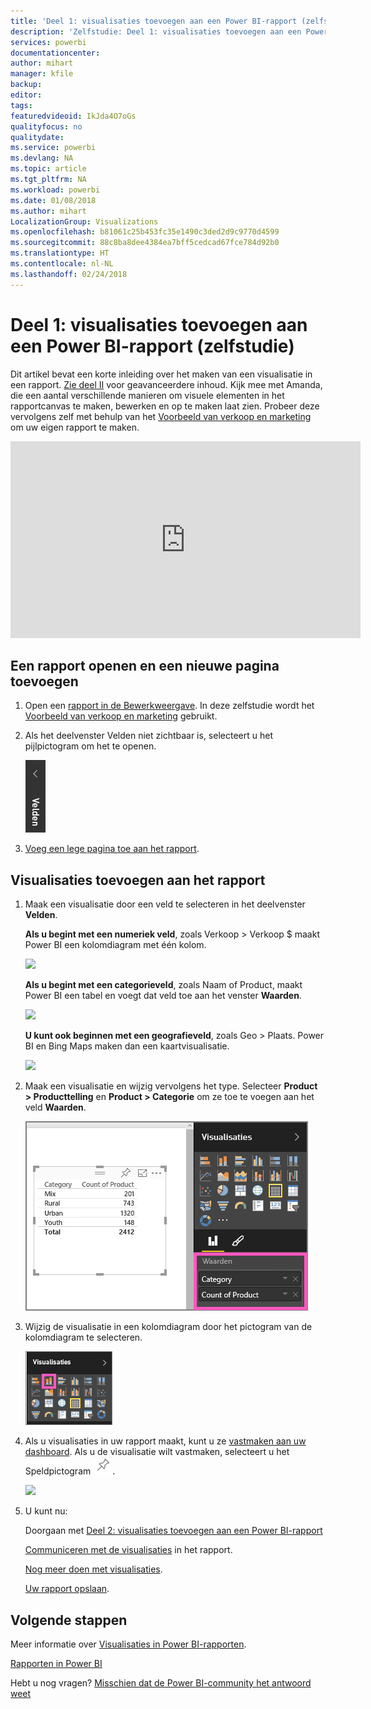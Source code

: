 ```yaml
---
title: 'Deel 1: visualisaties toevoegen aan een Power BI-rapport (zelfstudie)'
description: 'Zelfstudie: Deel 1: visualisaties toevoegen aan een Power BI-rapport'
services: powerbi
documentationcenter: 
author: mihart
manager: kfile
backup: 
editor: 
tags: 
featuredvideoid: IkJda4O7oGs
qualityfocus: no
qualitydate: 
ms.service: powerbi
ms.devlang: NA
ms.topic: article
ms.tgt_pltfrm: NA
ms.workload: powerbi
ms.date: 01/08/2018
ms.author: mihart
LocalizationGroup: Visualizations
ms.openlocfilehash: b81061c25b453fc35e1490c3ded2d9c9770d4599
ms.sourcegitcommit: 88c8ba8dee4384ea7bff5cedcad67fce784d92b0
ms.translationtype: HT
ms.contentlocale: nl-NL
ms.lasthandoff: 02/24/2018
---
```

# <a name="part-i-add-visualizations-to-a-power-bi-report-tutorial"></a>Deel 1: visualisaties toevoegen aan een Power BI-rapport (zelfstudie)
Dit artikel bevat een korte inleiding over het maken van een visualisatie in een rapport.  [Zie deel II](power-bi-report-add-visualizations-ii.md) voor geavanceerdere inhoud. Kijk mee met Amanda, die een aantal verschillende manieren om visuele elementen in het rapportcanvas te maken, bewerken en op te maken laat zien. Probeer deze vervolgens zelf met behulp van het [Voorbeeld van verkoop en marketing](sample-datasets.md) om uw eigen rapport te maken.

<iframe width="560" height="315" src="https://www.youtube.com/embed/IkJda4O7oGs" frameborder="0" allowfullscreen></iframe>


## <a name="open-a-report-and-add-a-new-page"></a>Een rapport openen en een nieuwe pagina toevoegen
1. Open een [rapport in de Bewerkweergave](service-reading-view-and-editing-view.md). In deze zelfstudie wordt het [Voorbeeld van verkoop en marketing](sample-datasets.md) gebruikt.
2. Als het deelvenster Velden niet zichtbaar is, selecteert u het pijlpictogram om het te openen. 
   
   ![](media/power-bi-report-add-visualizations-i/pbi_nancy_fieldsfiltersarrow.png)
3. [Voeg een lege pagina toe aan het rapport](power-bi-report-add-page.md).

## <a name="add-visualizations-to-the-report"></a>Visualisaties toevoegen aan het rapport
1. Maak een visualisatie door een veld te selecteren in het deelvenster **Velden**.  
   
   **Als u begint met een numeriek veld**, zoals Verkoop > Verkoop $ maakt Power BI een kolomdiagram met één kolom.
   
   ![](media/power-bi-report-add-visualizations-i/pbi_onecolchart.png)
   
   **Als u begint met een categorieveld**, zoals Naam of Product, maakt Power BI een tabel en voegt dat veld toe aan het venster **Waarden**.
   
   ![](media/power-bi-report-add-visualizations-i/pbi_agif_createchart3.gif)
   
   **U kunt ook beginnen met een geografieveld**, zoals Geo > Plaats. Power BI en Bing Maps maken dan een kaartvisualisatie.
   
   ![](media/power-bi-report-add-visualizations-i/power-bi-map.png)
2. Maak een visualisatie en wijzig vervolgens het type. Selecteer **Product > Producttelling** en **Product > Categorie** om ze toe te voegen aan het veld **Waarden**.
   
   ![](media/power-bi-report-add-visualizations-i/part1table1.png)
3. Wijzig de visualisatie in een kolomdiagram door het pictogram van de kolomdiagram te selecteren.
   
   ![](media/power-bi-report-add-visualizations-i/part1converttocolumn.png)
4. Als u visualisaties in uw rapport maakt, kunt u ze [vastmaken aan uw dashboard](service-dashboard-pin-tile-from-report.md). Als u de visualisatie wilt vastmaken, selecteert u het Speldpictogram ![](media/power-bi-report-add-visualizations-i/pinnooutline.png).
   
   ![](media/power-bi-report-add-visualizations-i/part1pin1.png)
5. U kunt nu:
   
   Doorgaan met [Deel 2: visualisaties toevoegen aan een Power BI-rapport](power-bi-report-add-visualizations-ii.md)
   
   [Communiceren met de visualisaties](service-reading-view-and-editing-view.md) in het rapport.
   
   [Nog meer doen met visualisaties](power-bi-report-visualizations.md).
   
   [Uw rapport opslaan](service-report-save.md).

## <a name="next-steps"></a>Volgende stappen
Meer informatie over [Visualisaties in Power BI-rapporten](power-bi-report-visualizations.md).

[Rapporten in Power BI](service-reports.md)

Hebt u nog vragen? [Misschien dat de Power BI-community het antwoord weet](http://community.powerbi.com/)

